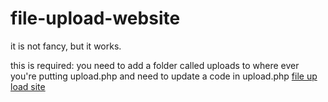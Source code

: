 # file-upload-website
it is not fancy, but it works.

this is required:
you need to add a folder called uploads to where ever you're putting upload.php 
and need to update a code in upload.php 
<a href="./index2.html">file up load site</a>
